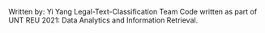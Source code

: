 Written by: Yi Yang
Legal-Text-Classification Team
Code written as part of UNT REU 2021: Data Analytics and Information Retrieval.
